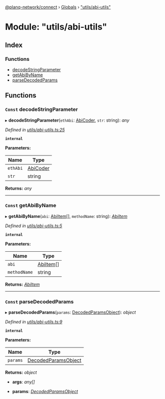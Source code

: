 [@planq-network/connect](../README.md) › [Globals](../globals.md) › ["utils/abi-utils"](_utils_abi_utils_.md)

# Module: "utils/abi-utils"

## Index

### Functions

* [decodeStringParameter](_utils_abi_utils_.md#const-decodestringparameter)
* [getAbiByName](_utils_abi_utils_.md#const-getabibyname)
* [parseDecodedParams](_utils_abi_utils_.md#const-parsedecodedparams)

## Functions

### `Const` decodeStringParameter

▸ **decodeStringParameter**(`ethAbi`: [AbiCoder](../interfaces/_abi_types_.abicoder.md), `str`: string): *any*

*Defined in [utils/abi-utils.ts:25](https://github.com/planq-network/planq-sdk/blob/master/packages/sdk/connect/src/utils/abi-utils.ts#L25)*

**`internal`** 

**Parameters:**

Name | Type |
------ | ------ |
`ethAbi` | [AbiCoder](../interfaces/_abi_types_.abicoder.md) |
`str` | string |

**Returns:** *any*

___

### `Const` getAbiByName

▸ **getAbiByName**(`abi`: [AbiItem](../interfaces/_abi_types_.abiitem.md)[], `methodName`: string): *[AbiItem](../interfaces/_abi_types_.abiitem.md)*

*Defined in [utils/abi-utils.ts:5](https://github.com/planq-network/planq-sdk/blob/master/packages/sdk/connect/src/utils/abi-utils.ts#L5)*

**`internal`** 

**Parameters:**

Name | Type |
------ | ------ |
`abi` | [AbiItem](../interfaces/_abi_types_.abiitem.md)[] |
`methodName` | string |

**Returns:** *[AbiItem](../interfaces/_abi_types_.abiitem.md)*

___

### `Const` parseDecodedParams

▸ **parseDecodedParams**(`params`: [DecodedParamsObject](../interfaces/_abi_types_.decodedparamsobject.md)): *object*

*Defined in [utils/abi-utils.ts:9](https://github.com/planq-network/planq-sdk/blob/master/packages/sdk/connect/src/utils/abi-utils.ts#L9)*

**`internal`** 

**Parameters:**

Name | Type |
------ | ------ |
`params` | [DecodedParamsObject](../interfaces/_abi_types_.decodedparamsobject.md) |

**Returns:** *object*

* **args**: *any[]*

* **params**: *[DecodedParamsObject](../interfaces/_abi_types_.decodedparamsobject.md)*
